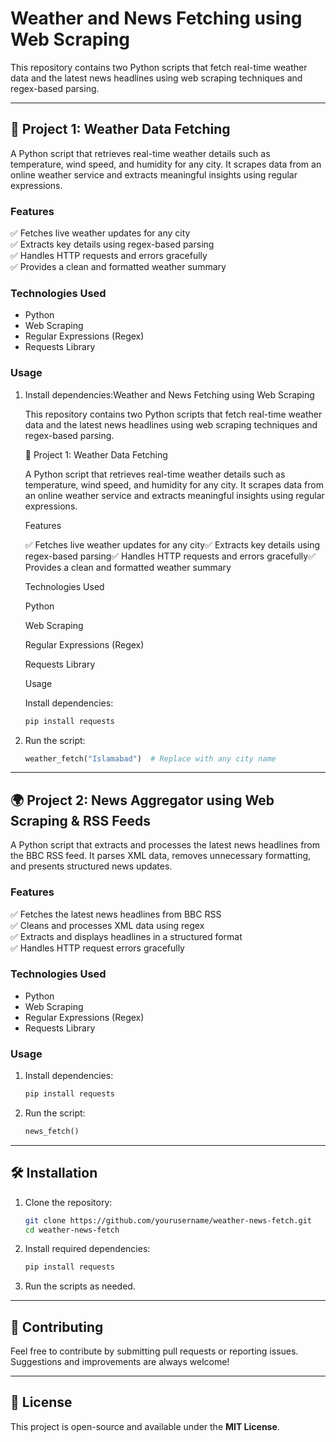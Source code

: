 # Weather and News Fetching using Web Scraping

This repository contains two Python scripts that fetch real-time weather data and the latest news headlines using web scraping techniques and regex-based parsing.

---

## 🚀 **Project 1: Weather Data Fetching**

A Python script that retrieves real-time weather details such as temperature, wind speed, and humidity for any city. It scrapes data from an online weather service and extracts meaningful insights using regular expressions.

### **Features**

✅ Fetches live weather updates for any city\
✅ Extracts key details using regex-based parsing\
✅ Handles HTTP requests and errors gracefully\
✅ Provides a clean and formatted weather summary

### **Technologies Used**

- Python
- Web Scraping
- Regular Expressions (Regex)
- Requests Library

### **Usage**

1. Install dependencies\:Weather and News Fetching using Web Scraping

   This repository contains two Python scripts that fetch real-time weather data and the latest news headlines using web scraping techniques and regex-based parsing.

   🚀 Project 1: Weather Data Fetching

   A Python script that retrieves real-time weather details such as temperature, wind speed, and humidity for any city. It scrapes data from an online weather service and extracts meaningful insights using regular expressions.

   Features

   ✅ Fetches live weather updates for any city✅ Extracts key details using regex-based parsing✅ Handles HTTP requests and errors gracefully✅ Provides a clean and formatted weather summary

   Technologies Used

   Python

   Web Scraping

   Regular Expressions (Regex)

   Requests Library

   Usage

   Install dependencies:
   ```bash
   pip install requests
   ```
2. Run the script:
   ```python
   weather_fetch("Islamabad")  # Replace with any city name
   ```

---

## 🌍 **Project 2: News Aggregator using Web Scraping & RSS Feeds**

A Python script that extracts and processes the latest news headlines from the BBC RSS feed. It parses XML data, removes unnecessary formatting, and presents structured news updates.

### **Features**

✅ Fetches the latest news headlines from BBC RSS\
✅ Cleans and processes XML data using regex\
✅ Extracts and displays headlines in a structured format\
✅ Handles HTTP request errors gracefully

### **Technologies Used**

- Python
- Web Scraping
- Regular Expressions (Regex)
- Requests Library

### **Usage**

1. Install dependencies:
   ```bash
   pip install requests
   ```
2. Run the script:
   ```python
   news_fetch()
   ```

---

## 🛠 **Installation**

1. Clone the repository:
   ```bash
   git clone https://github.com/yourusername/weather-news-fetch.git
   cd weather-news-fetch
   ```
2. Install required dependencies:
   ```bash
   pip install requests
   ```
3. Run the scripts as needed.

---

## 📌 **Contributing**

Feel free to contribute by submitting pull requests or reporting issues. Suggestions and improvements are always welcome!

---

## 💜 **License**

This project is open-source and available under the **MIT License**.

